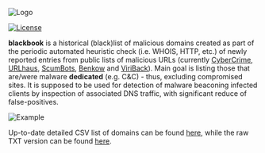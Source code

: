 ![Logo](https://i.imgur.com/Nji9ubM.jpg)

[![License](https://img.shields.io/badge/license-Public_domain-red.svg)](https://wiki.creativecommons.org/wiki/Public_domain)

**blackbook** is a historical (black)list of malicious domains created as part of the periodic automated heuristic check (i.e. WHOIS, HTTP, etc.) of newly reported entries from public lists of malicious URLs (currently [CyberCrime](https://cybercrime-tracker.net/), [URLhaus](https://urlhaus.abuse.ch/), [ScumBots](https://twitter.com/scumbots), [Benkow](http://benkow.cc/passwords.php) and [ViriBack](http://tracker.viriback.com/)). Main goal is listing those that are/were malware **dedicated** (e.g. C&C) - thus, excluding compromised sites. It is supposed to be used for detection of malware beaconing infected clients by inspection of associated DNS traffic, with significant reduce of false-positives.

![Example](https://i.imgur.com/FN8r3um.png)

Up-to-date detailed CSV list of domains can be found [here](blackbook.csv), while the raw TXT version can be found [here](https://raw.githubusercontent.com/stamparm/blackbook/master/blackbook.txt).
